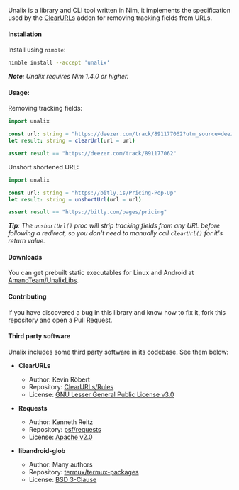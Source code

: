 Unalix is a library and CLI tool written in Nim, it implements the specification used by the [ClearURLs](https://github.com/ClearURLs/Addon) addon for removing tracking fields from URLs.

#### Installation

Install using `nimble`:

```bash
nimble install --accept 'unalix'
```

_**Note**: Unalix requires Nim 1.4.0 or higher._

#### Usage:

Removing tracking fields:

```nim
import unalix

const url: string = "https://deezer.com/track/891177062?utm_source=deezer"
let result: string = clearUrl(url = url)

assert result == "https://deezer.com/track/891177062"
```

Unshort shortened URL:

```nim
import unalix

const url: string = "https://bitly.is/Pricing-Pop-Up"
let result: string = unshortUrl(url = url)

assert result == "https://bitly.com/pages/pricing"
```

_**Tip**: The `unshortUrl()` proc will strip tracking fields from any URL before following a redirect, so you don't need to manually call `clearUrl()` for it's return value._

#### Downloads

You can get prebuilt static executables for Linux and Android at [AmanoTeam/UnalixLibs](https://github.com/AmanoTeam/UnalixLibs).

#### Contributing

If you have discovered a bug in this library and know how to fix it, fork this repository and open a Pull Request.

#### Third party software

Unalix includes some third party software in its codebase. See them below:

- **ClearURLs**
  - Author: Kevin Röbert
  - Repository: [ClearURLs/Rules](https://github.com/ClearURLs/Rules)
  - License: [GNU Lesser General Public License v3.0](https://gitlab.com/ClearURLs/Rules/blob/master/LICENSE)

- **Requests**
  - Author: Kenneth Reitz
  - Repository: [psf/requests](https://github.com/psf/requests)
  - License: [Apache v2.0](https://github.com/psf/requests/blob/master/LICENSE)

- **libandroid-glob**
  - Author: Many authors
  - Repository: [termux/termux-packages](https://github.com/termux/termux-packages/tree/master/packages/libandroid-glob)
  - License: [BSD 3-Clause](https://github.com/termux/termux-packages/blob/master/packages/libandroid-glob/LICENSE)
